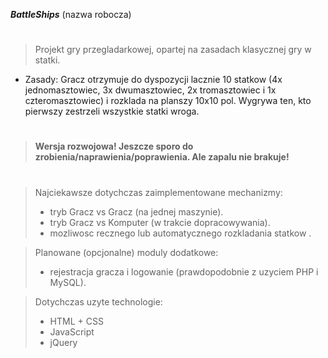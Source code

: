 ***BattleShips*** (nazwa robocza)
#
#
   >Projekt gry przegladarkowej, opartej na zasadach klasycznej gry w statki. 
 * Zasady: 
Gracz otrzymuje do dyspozycji lacznie 10 statkow (4x jednomasztowiec, 3x dwumasztowiec, 2x tromasztowiec i 1x czteromasztowiec) i rozklada na planszy 10x10 pol. Wygrywa ten, kto pierwszy zestrzeli wszystkie statki wroga.
#
#



>**Wersja rozwojowa! Jeszcze sporo do zrobienia/naprawienia/poprawienia. Ale zapalu nie brakuje!**
#
#


   >Najciekawsze dotychczas zaimplementowane mechanizmy:
   >* tryb Gracz vs Gracz (na jednej maszynie).
   >* tryb Gracz vs Komputer (w trakcie dopracowywania).
   >* mozliwosc recznego lub automatycznego rozkladania statkow .


   >Planowane (opcjonalne) moduly dodatkowe:
   >* rejestracja gracza i logowanie (prawdopodobnie z uzyciem PHP i MySQL).




>Dotychczas uzyte technologie:
>* HTML + CSS
>* JavaScript
> * jQuery



